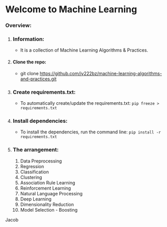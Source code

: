 # Welcome to Machine Learning

### Overview:
1. ### Information:
    - It is a collection of Machine Learning Algorithms & Practices.
2. #### Clone the repo:
    - git clone https://github.com/jy222bz/machine-learning-algorithms-and-practices.git
3. ### Create requirements.txt:
    - To automatically create/update the requirements.txt: `pip freeze > requirements.txt`
4. ### Install dependencies:
    - To install the dependencies, run the command line: `pip install -r requirements.txt`
5. ### The arrangement:
    1. Data Preprocessing 
    2. Regression
    3. Classification
    4. Clustering
    5. Association Rule Learning
    6. Reinforcement Learning
    7. Natural Language Processing
    8. Deep Learning
    9. Dimensionality Reduction
    10. Model Selection - Boosting


Jacob








